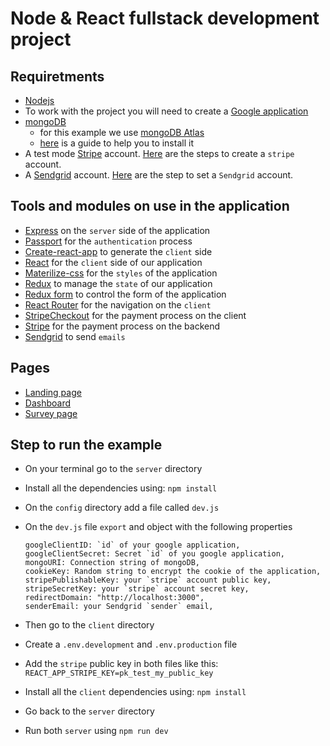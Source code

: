 # Node & React fullstack development project

## Requiretments

- [Nodejs](https://nodejs.org/en/)
- To work with the project you will need to create a [Google application](https://github.com/oscarpolanco/node_react_fullstack/tree/master/sections_text#enabling-google-oauth-api)
- [mongoDB](https://www.mongodb.com/)
  - for this example we use [mongoDB Atlas](https://www.mongodb.com/cloud/atlas/efficiency?utm_source=google&utm_campaign=gs_footprint_row_search_brand_atlas_desktop&utm_term=mongodb%20atlas&utm_medium=cpc_paid_search&utm_ad=e&gclid=Cj0KCQjw17n1BRDEARIsAFDHFezGsmIdQodv9F1O0kOECHGqfF6Ib2uO_aoO1YiesmVWGGp6XjILbpEaArYEEALw_wcB)
  - [here](https://github.com/oscarpolanco/node_react_fullstack/tree/master/sections_text#mongodb-atlas-setup-and-configuration-and-moongose-setup) is a guide to help you to install it
- A test mode [Stripe](https://stripe.com/) account. [Here](https://github.com/oscarpolanco/node_react_fullstack/tree/master/sections_text#create-a-stripe-account) are the steps to create a `stripe` account.
- A [Sendgrid](https://sendgrid.com/) account. [Here](https://github.com/oscarpolanco/node_react_fullstack/tree/master/sections_text#setup-sengrid) are the step to set a `Sendgrid` account.

## Tools and modules on use in the application

- [Express](http://expressjs.com/) on the `server` side of the application
- [Passport](http://www.passportjs.org/) for the `authentication` process
- [Create-react-app](https://create-react-app.dev/docs/getting-started/) to generate the `client` side
- [React](https://reactjs.org/) for the `client` side of our application
- [Materilize-css](https://materializecss.com/) for the `styles` of the application
- [Redux](https://redux.js.org/introduction/getting-started) to manage the `state` of our application
- [Redux form](https://redux-form.com/8.3.0/) to control the form of the application
- [React Router](https://www.npmjs.com/package/react-router-dom) for the navigation on the `client`
- [StripeCheckout](https://www.npmjs.com/package/react-stripe-checkout) for the payment process on the client
- [Stripe](https://www.npmjs.com/package/stripe) for the payment process on the backend
- [Sendgrid](https://www.npmjs.com/package/sendgrid) to send `emails`

## Pages

- [Landing page](http://localhost:3000/)
- [Dashboard](http://localhost:3000/surveys)
- [Survey page](http://localhost:3000/surveys/new)

## Step to run the example

- On your terminal go to the `server` directory
- Install all the dependencies using: `npm install`
- On the `config` directory add a file called `dev.js`
- On the `dev.js` file `export` and object with the following properties

  ```
  googleClientID: `id` of your google application,
  googleClientSecret: Secret `id` of you google application,
  mongoURI: Connection string of mongoDB,
  cookieKey: Random string to encrypt the cookie of the application,
  stripePublishableKey: your `stripe` account public key,
  stripeSecretKey: your `stripe` account secret key,
  redirectDomain: "http://localhost:3000",
  senderEmail: your Sendgrid `sender` email,
  ```

- Then go to the `client` directory
- Create a `.env.development` and `.env.production` file
- Add the `stripe` public key in both files like this:
  `REACT_APP_STRIPE_KEY=pk_test_my_public_key`
- Install all the `client` dependencies using: `npm install`
- Go back to the `server` directory
- Run both `server` using `npm run dev`
